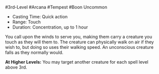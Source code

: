 #3rd-Level #Arcana #Tempest #Boon
Uncommon
 
- Casting Time: Quick action
- Range: Touch
- Duration: Concentration, up to 1 hour  

You call upon the winds to serve you, making them carry a creature you touch as they will them to. The creature can physically walk on air if they wish to, but doing so uses their walking speed. An unconscious creature falls as they normally would.
 
**At Higher Levels:** You may target another creature for each spell level above 3rd.